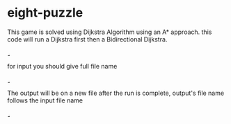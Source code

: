 # eight-puzzle
<p> This game is solved using Dijkstra Algorithm using an A* approach. this code will run a Dijkstra first then a Bidirectional Dijkstra.</p>ِِِِِ
<p> for input you should give full file name</p>ِِِِِ
<p> The output will be on a new file after the run is complete, output's file name follows the input file name</p>ِِِِِ


